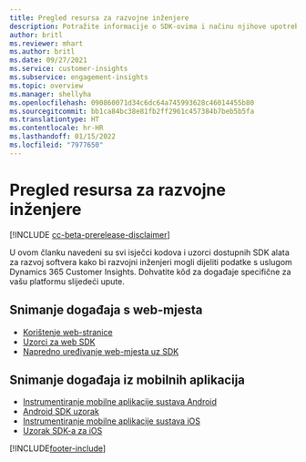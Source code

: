 ```yaml
---
title: Pregled resursa za razvojne inženjere
description: Potražite informacije o SDK-ovima i načinu njihove upotrebe.
author: britl
ms.reviewer: mhart
ms.author: britl
ms.date: 09/27/2021
ms.service: customer-insights
ms.subservice: engagement-insights
ms.topic: overview
ms.manager: shellyha
ms.openlocfilehash: 090860071d34c6dc64a745993628c46014455b80
ms.sourcegitcommit: bb1ca84bc38e81fb2ff2961c457384b7beb5b5fa
ms.translationtype: HT
ms.contentlocale: hr-HR
ms.lasthandoff: 01/15/2022
ms.locfileid: "7977650"
---
```

# <a name="developer-resources-overview"></a>Pregled resursa za razvojne inženjere

[!INCLUDE [cc-beta-prerelease-disclaimer](includes/cc-beta-prerelease-disclaimer.md)]

U ovom članku navedeni su svi isječci kodova i uzorci dostupnih SDK alata za razvoj softvera kako bi razvojni inženjeri mogli dijeliti podatke s uslugom Dynamics 365 Customer Insights. Dohvatite kôd za događaje specifične za vašu platformu slijedeći upute.

## <a name="capture-events-from-websites"></a>Snimanje događaja s web-mjesta

- [Korištenje web-stranice](instrument-website.md)
- [Uzorci za web SDK](websdk-sample.md)
- [Napredno uređivanje web-mjesta uz SDK](advanced-SDK-implementation.md)

## <a name="capture-events-from-mobile-apps"></a>Snimanje događaja iz mobilnih aplikacija

- [Instrumentiranje mobilne aplikacije sustava Android](get-started-android.md)
- [Android SDK uzorak](androidsdk-sample.md)
- [Instrumentiranje mobilne aplikacije sustava iOS](get-started-ios.md)
- [Uzorak SDK-a za iOS](iossdk-sample.md)

[!INCLUDE[footer-include](../includes/footer-banner.md)]
